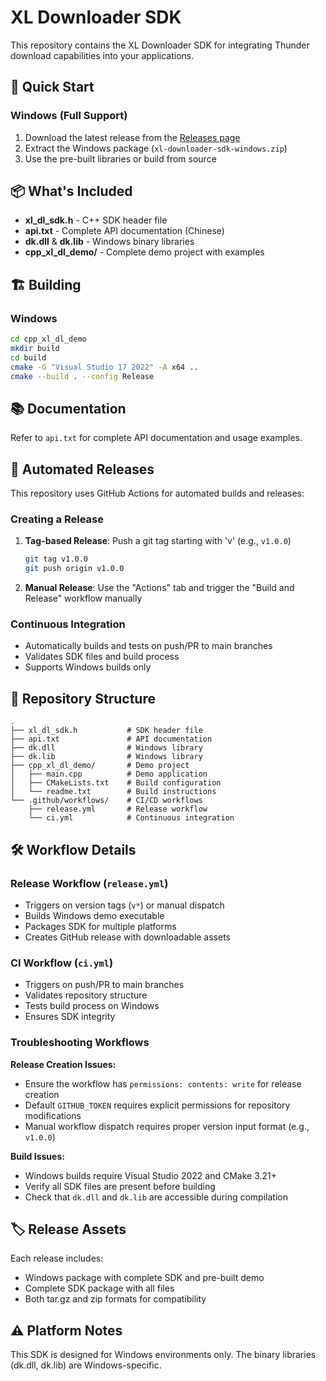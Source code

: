 # XL Downloader SDK

This repository contains the XL Downloader SDK for integrating Thunder download capabilities into your applications.

## 🚀 Quick Start

### Windows (Full Support)
1. Download the latest release from the [Releases page](../../releases)
2. Extract the Windows package (`xl-downloader-sdk-windows.zip`)
3. Use the pre-built libraries or build from source

## 📦 What's Included

- **xl_dl_sdk.h** - C++ SDK header file
- **api.txt** - Complete API documentation (Chinese)
- **dk.dll** & **dk.lib** - Windows binary libraries
- **cpp_xl_dl_demo/** - Complete demo project with examples

## 🏗️ Building

### Windows
```bash
cd cpp_xl_dl_demo
mkdir build
cd build
cmake -G "Visual Studio 17 2022" -A x64 ..
cmake --build . --config Release
```

## 📚 Documentation

Refer to `api.txt` for complete API documentation and usage examples.

## 🔄 Automated Releases

This repository uses GitHub Actions for automated builds and releases:

### Creating a Release
1. **Tag-based Release**: Push a git tag starting with 'v' (e.g., `v1.0.0`)
   ```bash
   git tag v1.0.0
   git push origin v1.0.0
   ```

2. **Manual Release**: Use the "Actions" tab and trigger the "Build and Release" workflow manually

### Continuous Integration
- Automatically builds and tests on push/PR to main branches
- Validates SDK files and build process
- Supports Windows builds only

## 📁 Repository Structure

```
.
├── xl_dl_sdk.h           # SDK header file
├── api.txt               # API documentation
├── dk.dll                # Windows library
├── dk.lib                # Windows library
├── cpp_xl_dl_demo/       # Demo project
│   ├── main.cpp          # Demo application
│   ├── CMakeLists.txt    # Build configuration
│   └── readme.txt        # Build instructions
└── .github/workflows/    # CI/CD workflows
    ├── release.yml       # Release workflow
    └── ci.yml            # Continuous integration
```

## 🛠️ Workflow Details

### Release Workflow (`release.yml`)
- Triggers on version tags (`v*`) or manual dispatch
- Builds Windows demo executable
- Packages SDK for multiple platforms
- Creates GitHub release with downloadable assets

### CI Workflow (`ci.yml`)
- Triggers on push/PR to main branches
- Validates repository structure
- Tests build process on Windows
- Ensures SDK integrity

### Troubleshooting Workflows

**Release Creation Issues:**
- Ensure the workflow has `permissions: contents: write` for release creation
- Default `GITHUB_TOKEN` requires explicit permissions for repository modifications
- Manual workflow dispatch requires proper version input format (e.g., `v1.0.0`)

**Build Issues:**
- Windows builds require Visual Studio 2022 and CMake 3.21+
- Verify all SDK files are present before building
- Check that `dk.dll` and `dk.lib` are accessible during compilation

## 🏷️ Release Assets

Each release includes:
- Windows package with complete SDK and pre-built demo
- Complete SDK package with all files
- Both tar.gz and zip formats for compatibility

## ⚠️ Platform Notes

This SDK is designed for Windows environments only. The binary libraries (dk.dll, dk.lib) are Windows-specific.
